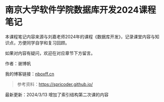 # 南京大学软件学院数据库开发2024课程笔记

本课程笔记内容来源与刘嘉老师2024年的课程《数据库开发》，记录课堂内容与知识点，方便同学自学和复习回顾。

如果对内容有疑问，欢迎在对应章节下方留言。

作者：谢博帆

我的博客链接：[nboxff.cn](nboxff.cn)

> 参考资料：https://spricoder.github.io/

最新更新：2024/3/13 增加了索引结构第二次课的内容


